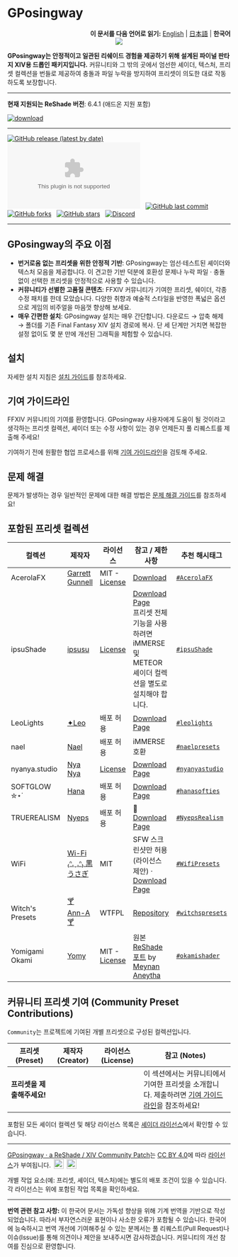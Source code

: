 # GPosingway

<div align="right">
  <b>이 문서를 다음 언어로 읽기:</b>
  <a href="./README.md">English</a> | 
  <a href="./README.ja.md">日本語</a> | 
  <b>한국어</b> 
</div>

<div align="center">
  <img src='https://github.com/GPosingway/GPosingway/assets/18711130/c919c030-dff2-47e8-905d-f52d098aaa45'>
</div>

**GPosingway는 안정적이고 일관된 리쉐이드 경험을 제공하기 위해 설계된 파이널 판타지 XIV용 드롭인 패키지입니다.** 커뮤니티와 그 밖의 곳에서 엄선한 셰이더, 텍스처, 프리셋 컬렉션을 번들로 제공하여 충돌과 파일 누락을 방지하여 프리셋이 의도한 대로 작동하도록 보장합니다.

---

**현재 지원되는 ReShade 버전**: 6.4.1 (애드온 지원 포함)

<a href='https://github.com/gposingway/gposingway/releases/latest'>![download](https://github.com/gposingway/gposingway/assets/18711130/e29bc268-09d3-4b00-9d80-a5d6f964c5de)</a>

---

[![GitHub release (latest by date)](https://img.shields.io/github/v/release/GPosingway/GPosingway)](https://github.com/GPosingway/GPosingway/releases/latest) &nbsp;
[![GitHub All Releases](https://img.shields.io/github/downloads/gposingway/gposingway/gposingway.zip?style=flat&logo=instacart&logoColor=23bbea&color=1182c3)](https://github.com/GPosingway/GPosingway/releases) &nbsp;
[![GitHub last commit](https://img.shields.io/github/last-commit/GPosingway/GPosingway)](https://github.com/GPosingway/GPosingway/commits/main) &nbsp;
[![GitHub forks](https://img.shields.io/github/forks/GPosingway/GPosingway?style=social)](https://github.com/GPosingway/GPosingway/network/members) &nbsp;
[![GitHub stars](https://img.shields.io/github/stars/GPosingway/GPosingway?style=social)](https://github.com/GPosingway/GPosingway/stargazers) &nbsp;
[![Discord](https://img.shields.io/discord/1124828911700811957?label=Discord&logo=discord&logoColor=white)](https://discord.com/servers/sights-of-eorzea-1124828911700811957)

---

## GPosingway의 주요 이점

-   **번거로움 없는 프리셋을 위한 안정적 기반**: GPosingway는 엄선·테스트된 셰이더와 텍스처 모음을 제공합니다. 이 견고한 기반 덕분에 호환성 문제나 누락 파일 · 충돌 없이 선택한 프리셋을 안정적으로 사용할 수 있습니다.
-   **커뮤니티가 선별한 고품질 콘텐츠**: FFXIV 커뮤니티가 기여한 프리셋, 쉐이더, 각종 수정 패치를 한데 모았습니다. 다양한 취향과 예술적 스타일을 반영한 폭넓은 옵션으로 게임의 비주얼을 마음껏 향상해 보세요.
-   **매우 간편한 설치**: GPosingway 설치는 매우 간단합니다. 다운로드 → 압축 해제 → 폴더를 기존 Final Fantasy XIV 설치 경로에 복사. 단 세 단계만 거치면 복잡한 설정 없이도 몇 분 만에 개선된 그래픽을 체험할 수 있습니다.

## 설치

자세한 설치 지침은 [설치 가이드](md/installation_guide.ko.md)를 참조하세요.

## 기여 가이드라인

FFXIV 커뮤니티의 기여를 환영합니다. GPosingway 사용자에게 도움이 될 것이라고 생각하는 프리셋 컬렉션, 셰이더 또는 수정 사항이 있는 경우 언제든지 풀 리퀘스트를 제출해 주세요!

기여하기 전에 원활한 협업 프로세스를 위해 [기여 가이드라인](md/contributing.ko.md)을 검토해 주세요.

## 문제 해결

문제가 발생하는 경우 일반적인 문제에 대한 해결 방법은 [문제 해결 가이드](md/troubleshooting.ko.md)를 참조하세요!

## 포함된 프리셋 컬렉션

| 컬렉션          | 제작자                                                        | 라이선스                                                                                          | 참고 / 제한 사항                                                                                                                                                         | 추천 해시태그                                                              |
| --------------- | ------------------------------------------------------------- | ------------------------------------------------------------------------------------------------- | ------------------------------------------------------------------------------------------------------------------------------------------------------------------------ | -------------------------------------------------------------------------- |
| AcerolaFX       | [Garrett Gunnell](https://github.com/GarrettGunnell)          | MIT - [License](https://github.com/GarrettGunnell/AcerolaFX?tab=MIT-1-ov-file)                    | [Download](https://github.com/GarrettGunnell/AcerolaFX/archive/refs/heads/main.zip)                                                                                      | [`#AcerolaFX`](https://twitter.com/intent/tweet?text=%23AcerolaFX)         |
| ipsuShade       | [ipsusu](https://twitter.com/ipsusu)                          | [License](https://github.com/ipsusu/IpsuShade/blob/master/LICENSE.md)                             | [Download Page](https://github.com/ipsusu/IpsuShade)<br/>프리셋 전체 기능을 사용하려면 iMMERSE 및 METEOR 셰이더 컬렉션을 별도로 설치해야 합니다.                         | [`#ipsuShade`](https://twitter.com/intent/tweet?text=%23ipsuShade)         |
| LeoLights       | [✦Leo](https://x.com/Leo__xiv)                                | 배포 허용                                                                                         | [Download Page](https://ko-fi.com/leo__xiv/shop)                                                                                                                         | [`#leolights`](https://twitter.com/intent/tweet?text=%23leolights)         |
| nael            | [Nael](https://x.com/naelwynn_xiv)                            | 배포 허용                                                                                         | iMMERSE 호환                                                                                                                                                             | [`#naelpresets`](https://twitter.com/intent/tweet?text=%23naelpresets)     |
| nyanya.studio   | [Nya Nya](https://x.com/nyanyaxiv)                            | [License](https://github.com/nyanyastudio/presets/blob/main/LICENSE)                              | [Download Page](https://github.com/nyanyastudio/presets)                                                                                                                 | [`#nyanyastudio`](https://twitter.com/intent/tweet?text=%23nyanyastudio)   |
| SOFTGLOW ✮⋆˙    | [Hana](https://twitter.com/sheepysoftie)                      | 배포 허용                                                                                         | [Download Page](https://ko-fi.com/s/1942b62bb5)                                                                                                                          | [`#hanasofties`](https://twitter.com/intent/tweet?text=%23hanasofties)     |
| TRUEREALISM     | [Nyeps](https://twitter.com/FFXIVNyeps)                       | 배포 허용                                                                                         | 🍔 [Download Page](https://ko-fi.com/s/ac0d1c86a2)                                                                                                                       | [`#NyepsRealism`](https://twitter.com/intent/tweet?text=%23NyepsRealism)   |
| WiFi            | [Wi-Fi ₍ᐢ.ˬ.ᐢ₎ 黒うさぎ](https://twitter.com/wifi_photospire) | MIT                                                                                               | SFW 스크린샷만 허용 (라이선스 제안) · [Download Page](https://lit.link/en/wifiphotospire)                                                                                | [`#WifiPresets`](https://twitter.com/intent/tweet?text=%23WifiPresets)     |
| Witch's Presets | [🍸 Ann-A 🍸](https://twitter.com/NIRVANN_A)                  | WTFPL                                                                                             | [Repository](https://github.com/WitchMana/WitchsPresetsReshade)                                                                                                          | [`#witchspresets`](https://twitter.com/intent/tweet?text=%23witchspresets) |
| Yomigami Okami  | [Yomy](https://twitter.com/Yomigammy)                         | MIT - [License](https://github.com/MeynanAneytha/YomigamiOkami-reshade-shaders/blob/main/LICENSE) | 원본 [ReShade 포트](https://github.com/MeynanAneytha/YomigamiOkami-reshade-shaders#yomigamiokami-reshade-560-port) by [Meynan Aneytha](https://twitter.com/meynan_ffxiv) | [`#okamishader`](https://twitter.com/intent/tweet?text=%23okamishader)     |

## 커뮤니티 프리셋 기여 (Community Preset Contributions)

`Community`는 프로젝트에 기여된 개별 프리셋으로 구성된 컬렉션입니다.

| 프리셋 (Preset)            | 제작자 (Creator) | 라이선스 (License) | 참고 (Notes)                                                                                                             |
| -------------------------- | ---------------- | ------------------ | ------------------------------------------------------------------------------------------------------------------------ |
| **프리셋을 제출해주세요!** |                  |                    | 이 섹션에서는 커뮤니티에서 기여한 프리셋을 소개합니다. 제출하려면 [기여 가이드라인](md/contributing.ko.md)을 참조하세요! |

포함된 모든 셰이더 컬렉션 및 해당 라이선스 목록은 [셰이더 라이선스](md/shader_licenses.ko.md)에서 확인할 수 있습니다.

---

[GPosingway · a ReShade / XIV Community Patch](https://github.com/GPosingway/GPosingway/tree/main)는 [CC BY 4.0](http://creativecommons.org/licenses/by/4.0/?ref=chooser-v1)에 따라 [라이선스](license.ko.md)가 부여됩니다.
<img style="height:22px!important;margin-left:3px;vertical-align:text-bottom;" src="https://mirrors.creativecommons.org/presskit/icons/cc.svg?ref=chooser-v1">
<img style="height:22px!important;margin-left:3px;vertical-align:text-bottom;" src="https://mirrors.creativecommons.org/presskit/icons/by.svg?ref=chooser-v1">

개별 작업 요소(예: 프리셋, 셰이더, 텍스처)에는 별도의 배포 조건이 있을 수 있습니다. 각 라이선스는 위에 포함된 작업 목록을 확인하세요.

---

**번역 관련 참고 사항:** 이 한국어 문서는 가독성 향상을 위해 기계 번역을 기반으로 작성되었습니다. 따라서 부자연스러운 표현이나 사소한 오류가 포함될 수 있습니다. 한국어에 능숙하시고 번역 개선에 기여해주실 수 있는 분께서는 풀 리퀘스트(Pull Request)나 이슈(Issue)를 통해 의견이나 제안을 보내주시면 감사하겠습니다. 커뮤니티의 개선 참여를 진심으로 환영합니다.
